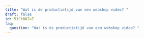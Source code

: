 ```yaml
---
title: "Wat is de productietijd van een webshop video? "
draft: false
id: 51CtNNIaZ
faq:
  question: "Wat is de productietijd van een webshop video? "
---
```


